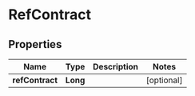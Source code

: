 # RefContract

## Properties
Name | Type | Description | Notes
------------ | ------------- | ------------- | -------------
**refContract** | **Long** |  |  [optional]
